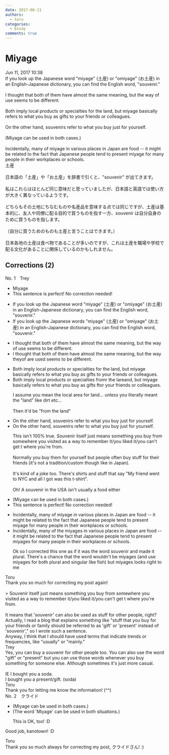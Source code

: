```yaml
---
date: 2017-06-11
authors:
  - toru
categories:
  - Essay
comments: true
---
```


# Miyage
<div class="date">Jun 11, 2017 10:38</div>
<div id="post"><div id="body_show_ori">
 If you look up the Japanese word "miyage" (土産) or "omiyage" (お土産) in an English-Japanese dictionary, you can find the English word, "souvenir."<br/><br/>I thought that both of them have almost the same meaning, but the way of use seems to be different.<br/><br/>Both imply local products or specialties for the land, but miyage basically refers to what you buy as gifts to your friends or colleagues.<br/><br/>On the other hand, souvenirs refer to what you buy just for yourself.<br/><br/>(Miyage can be used in both cases.)<br/><br/>Incidentally, many of miyage in  various places in Japan are food -- it might be related to the fact that Japanese people tend to present miyage for many people in their workplaces or schools.
</div></div>

<!-- more -->

<div id="post_ja"><div id="body_show_mo">
土産<br/><br/>日本語の「土産」や「お土産」を辞書で引くと、"souvenir" が出てきます。<br/><br/>私はこれらはほとんど同じ意味だと思っていましたが、日本語と英語では使い方が大きく異なっているようです。<br/><br/>どちらもその土地にちなむものや名産品を意味する点では同じですが、土産は基本的に、友人や同僚に配る目的で買うものを指す一方、souvenir は自分自身のために買うものを指します。<br/><br/>（自分に買うためのものも土産と言うことはできます。）<br/><br/>日本各地の土産は食べ物であることが多いのですが、これは土産を職場や学校で配る文化があることに関係しているのかもしれません。
</div></div>

## Corrections (2)
<div id="block"><div class="first_name"> No. 1　<span class="just_name">Trey</span></div><div id="block2">
<ul class="correction_field">
<li class="incorrect">Miyage</li>
<li class="corrected perfect">This sentence is perfect! No correction needed!</li>
</ul>
<ul class="correction_field">
<li class="incorrect">If you look up the Japanese word "miyage" (土産) or "omiyage" (お土産) in an English-Japanese dictionary, you can find the English word, "souvenir."</li>
<li class="corrected correct">
If you look up the Japanese word<span class="f_red">s</span> "miyage" (土産) or "omiyage" (お土産) in an English-Japanese dictionary, you can find the English word, "souvenir."
</li>
</ul>
<ul class="correction_field">
<li class="incorrect">I thought that both of them have almost the same meaning, but the way of use seems to be different.</li>
<li class="corrected correct">
I thought that both of them have almost the same meaning, but the way <span class="f_red">they</span><span class="f_gray"><span class="sline">of</span></span> <span class="f_red">are </span>use<span class="f_red">d</span> seems to be different.
</li>
</ul>
<ul class="correction_field">
<li class="incorrect">Both imply local products or specialties for the land, but miyage basically refers to what you buy as gifts to your friends or colleagues.</li>
<li class="corrected correct">
Both imply local products or specialties f<span class="f_red">r</span>o<span class="f_red">m</span><span class="f_gray"><span class="sline">r</span></span> the <span class="f_gray"><span class="sline">l</span></span>a<span class="f_red">rea</span><span class="f_gray"><span class="sline">nd</span></span>, but miyage basically refers to what you buy as gifts <span class="f_red">f</span><span class="f_gray"><span class="sline">t</span></span>o<span class="f_red">r</span> your friends or colleagues.
<p class="correction_comment">I assume you mean the local area for land... unless you literally meant the "land" like dirt etc...<br/><br/>Then it'd be "from the land"</p>
</li>
</ul>
<ul class="correction_field">
<li class="incorrect">On the other hand, souvenirs refer to what you buy just for yourself.</li>
<li class="corrected correct">
On the other hand, souvenirs refer to what you buy just for yourself.
<p class="correction_comment">This isn't 100% true. Souvenir itself just means something you buy from somewhere you visited as a way to remember it/you liked it/you can't get t where you're from.<br/><br/>Normally you buy them for yourself but people often buy stuff for their friends (it's not a tradition/custom though like in Japan).<br/><br/>It's kind of a joke too. There's shirts and stuff that say "My friend went to NYC and all I got was this t-shirt". <br/><br/>Oh! A souvenir  in the USA isn't usually a food either</p>
</li>
</ul>
<ul class="correction_field">
<li class="incorrect">(Miyage can be used in both cases.)</li>
<li class="corrected perfect">This sentence is perfect! No correction needed!</li>
</ul>
<ul class="correction_field">
<li class="incorrect">Incidentally, many of miyage in  various places in Japan are food -- it might be related to the fact that Japanese people tend to present miyage for many people in their workplaces or schools.</li>
<li class="corrected correct">
Incidentally, many of <span class="f_red">the </span>miyage<span class="f_red">s</span> in  various places in Japan are food -- it might be related to the fact that Japanese people tend to present miyage<span class="f_red">s</span> for many people in their workplaces or schools.
<p class="correction_comment">Ok so I corrected this one as if it was the word souvenir and made it plural. There's a chance that the word wouldn't be miyages (and use miyages for both plural and singular like fish) but miyages looks right to me</p>
</li>
</ul>
</div><div class="name"><span class="just_name">Toru</span><br>
Thank you so much for correcting my post again!<br/><br/>&gt; Souvenir itself just means something you buy from somewhere you visited as a way to remember it/you liked it/you can't get t where you're from.<br/><br/>It means that 'souvenir' can also be used as stuff for other people, right?<br/>Actually, I read a blog that explains something like "stuff that you buy for your friends or family should be referred to as 'gift' or 'present' instead of 'souvenir'," so I wrote such a sentence.<br/>Anyway, I think that I should have used terms that indicate trends or frequencies, like "usually" or "mainly."
</div>
<div class="name"><span class="just_name">Trey</span><br>
Yes, you can buy a souvenir for other people too. You can also use the word "gift" or "present" but you can use those words whenever you buy something for someone else. Although sometimes it's just more casual. <br/><br/>IE I bought you a soda. <br/>I bought you a present/gift. (soda)<br/>
</div>
<div class="name"><span class="just_name">Toru</span><br>
Thank you for letting me know the information! (^^)
</div>
</div>
<div id="block"><div class="first_name"> No. 2　<span class="just_name">クライド</span></div><div id="block2">
<ul class="correction_field">
<li class="incorrect">(Miyage can be used in both cases.)</li>
<li class="corrected correct">
(<span class="f_blue">The word</span> 'Miyage' can be used in both <span class="f_blue">situations</span>.)
<p class="correction_comment">This is OK, too! :D</p>
</li>
</ul>
<p class="comment_small">
 Good job, kanotown! :D
</p>

</div><div class="name"><span class="just_name">Toru</span><br>
Thank you so much always for correcting my post, クライドさん! :)
</div>
</div>
